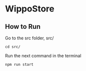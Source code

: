 # WippoStore

## How to Run
Go to the src folder, src/
  ```terminal
cd src/
```
Run the next command in the terminal  
  ```terminal
npm run start
```
  
